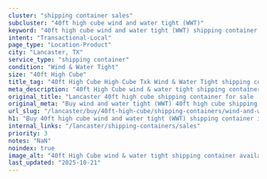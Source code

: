 ```yaml
---
cluster: "shipping container sales"
subcluster: "40ft high cube wind and water tight (WWT)"
keyword: "40ft high cube wind and water tight (WWT) shipping container for sale Lancaster, TX"
intent: "Transactional-Local"
page_type: "Location-Product"
city: "Lancaster, TX"
service_type: "shipping container"
condition: "Wind & Water Tight"
size: "40ft High Cube"
title_tag: "40ft High Cube High Cube Txk Wind & Water Tight shipping container Sales in Lancaster | LC Container"
meta_description: "40ft High Cube wind & water tight shipping container sales in Lancaster. High cube containers with extra height. Fast delivery, competitive pricing. Serving shipping containers area. Quote ID: Y2O. Call (214) 524-4168 for your free quote today."
original_title: "Lancaster 40ft high cube shipping container for sale | LC"
original_meta: "Buy wind and water tight (WWT) 40ft high cube shipping container sale with local delivery in Lancaster, TX. LC Container — local Since 2003. Request a fast quote today."
url_slug: "/lancaster/buy/40ft-high-cube/shipping-containers/wind-and-water-tight-wwt"
h1: "Buy 40ft high cube wind and water tight (WWT) shipping container in Lancaster"
internal_links: "/lancaster/shipping-containers/sales"
priority: 3
notes: "NaN"
noindex: true
image_alt: "40ft High Cube wind & water tight shipping container available for delivery in Lancaster"
last_updated: "2025-10-21"
---
```


<!-- TODO: Add unique city/inventory copy, images, and internal links here. -->
